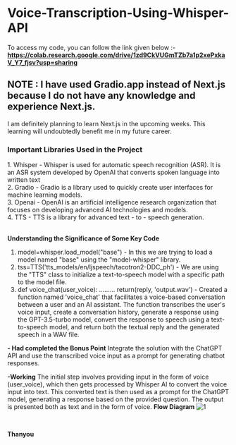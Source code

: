 # Voice-Transcription-Using-Whisper-API
To access my code, you can follow the link given below :-
**https://colab.research.google.com/drive/1zd9CkVUGmTZb7a1p2xePxkaV_Y7_fjsv?usp=sharing**
<h2> NOTE : I have used Gradio.app instead of Next.js because I do not have any knowledge and experience Next.js.</h2>
I am definitely planning to learn Next.js in the upcoming weeks. This learning will undoubtedly benefit me in my future career.
<h3>Important Libraries Used in the Project</h3>
1. Whisper - Whisper is used for automatic speech recognition (ASR). It is an ASR system developed by OpenAI that converts spoken language into written text<br>
2. Gradio - Gradio is a library used to quickly create user interfaces for machine learning models. <br>
3. Openai - OpenAI is an artificial intelligence research organization that focuses on developing advanced AI technologies and models.<br>
4. TTS - TTS is a library for advanced text - to - speech generation.<br>
<br>

**Understanding the Significance of Some Key Code**
1. model=whisper.load_model("base") - In this we are  trying to load a model named "base" using the "model-whisper" library.
2. tss=TTS('tts_models/en/ljspeech/tacotron2-DDC_ph') - We are using the "TTS" class to initialize a text-to-speech model with a specific path to the model file.
3. def voice_chat(user_voice): ......... return(reply, 'output.wav')  - Created a function named 'voice_chat' that facilitates a voice-based conversation between a user and an AI assistant. The function transcribes the user's voice input, create a conversation history, generate a response using the GPT-3.5-turbo model, convert the response to speech using a text-to-speech model, and return both the textual reply and the generated speech in a WAV file.

**- Had completed the Bonus Point**
Integrate the solution with the ChatGPT API and use the transcribed voice input as a prompt for generating chatbot responses.

**-Working**
The initial step involves providing input in the form of voice (user_voice), which then gets processed by Whisper AI to convert the voice input into text. This converted text is then used as a prompt for the ChatGPT model, generating a response based on the provided question. The output is presented both as text and in the form of voice.
**Flow Diagram**
![1](https://github.com/bhavya1239/Voice-Transcription-Using-Whisper-API/assets/100862671/0342542b-b35e-4860-bea0-406dc2dfb747)

<br>

**Thanyou** 
